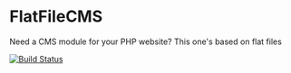 # FlatFileCMS
Need a CMS module for your PHP website? This one's based on flat files

[![Build Status](https://travis-ci.org/mattmezza/flat-file-cms.svg?branch=master)](https://travis-ci.org/mattmezza/flat-file-cms)
